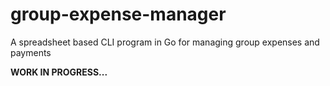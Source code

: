 # group-expense-manager
A spreadsheet based CLI program in Go for managing group expenses and payments

**WORK IN PROGRESS...**
